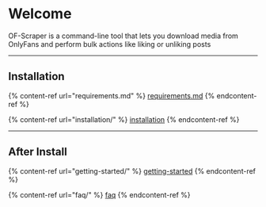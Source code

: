 # Welcome

OF-Scraper is a command-line tool that lets you download media from OnlyFans and perform bulk actions like liking or unliking posts

***

## Installation&#x20;

{% content-ref url="requirements.md" %}
[requirements.md](requirements.md)
{% endcontent-ref %}

{% content-ref url="installation/" %}
[installation](installation/)
{% endcontent-ref %}



***

## After Install

{% content-ref url="getting-started/" %}
[getting-started](getting-started/)
{% endcontent-ref %}

{% content-ref url="faq/" %}
[faq](faq/)
{% endcontent-ref %}
